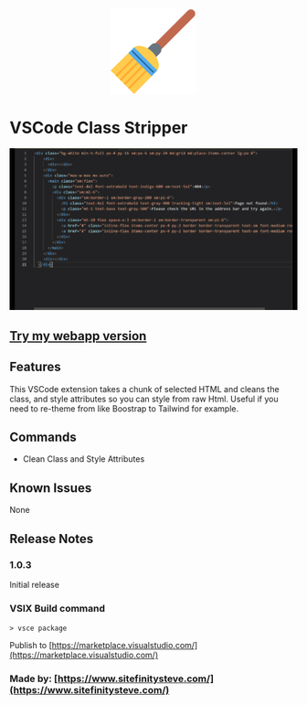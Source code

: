 <p align="center">
  <img src="https://github.com/sitefinitysteve/class-stripper/raw/bb40bba34e51ebcb346dba54ae668b98862e433f/icon.png" style="height: 150px" />
</p>


# VSCode Class Stripper

<p align="center">
  <img src="https://github.com/sitefinitysteve/class-stripper/raw/6a1b34282ec4d01a6be32396f067beb875da03fe/demo.gif" />
</p>

## [Try my webapp version](https://tailwind-class-stripper.netlify.app/)

## Features

This VSCode extension takes a chunk of selected HTML and cleans the class, and style attributes so you can style from raw Html. Useful if you need to re-theme from like Boostrap to Tailwind for example.

## Commands

* Clean Class and Style Attributes

## Known Issues

None

## Release Notes


### 1.0.3

Initial release


### VSIX Build command
```
> vsce package
```
Publish to [https://marketplace.visualstudio.com/](https://marketplace.visualstudio.com/)


### Made by: [https://www.sitefinitysteve.com/](https://www.sitefinitysteve.com/)